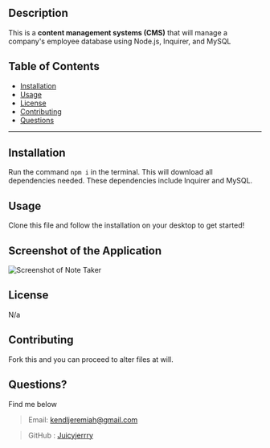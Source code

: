 ## Description

This is a **content management systems (CMS)** that will manage a company's employee database using Node.js, Inquirer, and MySQL

  ## Table of Contents

  * [Installation](#installation)
  * [Usage](#usage)
  * [License](#license)
  * [Contributing](#contributing)
  * [Questions](#questions)

  ***
  ## Installation

 Run the command `npm i` in the terminal. This will download all dependencies needed.
 These dependencies include Inquirer and MySQL.

  ## Usage

  Clone this file and follow the installation on your desktop to get started!

  ## Screenshot of the Application

  ![Screenshot of Note Taker]()
  
  ## License
  
  N/a

  ## Contributing

  Fork this and you can proceed to alter files at will.

  ## Questions?

  Find me below 

  >Email: kendljeremiah@gmail.com 

  >GitHub : [Juicyjerrry](https://github.com/Juicyjerrry)
